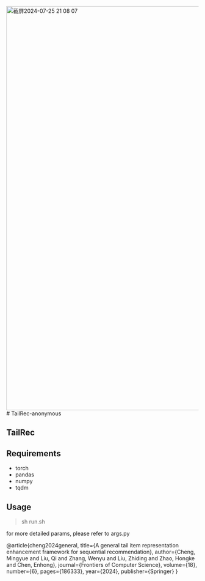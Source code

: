 <img width="1057" alt="截屏2024-07-25 21 08 07" src="https://github.com/user-attachments/assets/f49dc3a3-1536-4e59-834b-6fe77baeeb2b"># TailRec-anonymous
## TailRec

## Requirements

+ torch
+ pandas
+ numpy
+ tqdm

## Usage

> sh run.sh

for more detailed params, please refer to args.py



@article{cheng2024general,
  title={A general tail item representation enhancement framework for sequential recommendation},
  author={Cheng, Mingyue and Liu, Qi and Zhang, Wenyu and Liu, Zhiding and Zhao, Hongke and Chen, Enhong},
  journal={Frontiers of Computer Science},
  volume={18},
  number={6},
  pages={186333},
  year={2024},
  publisher={Springer}
}

